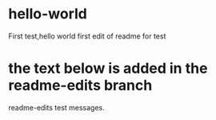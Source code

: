 # hello-world
First test,hello world
first edit of readme for test

# the text below is added in the readme-edits branch
readme-edits test messages.
